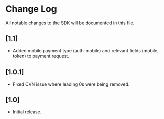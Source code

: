 # Change Log
All notable changes to the SDK will be documented in this file.

## [1.1]
- Added mobile payment type (auth-mobile) and relevant fields (mobile, token) to payment request.

## [1.0.1]
- Fixed CVN issue where leading 0s were being removed.

## [1.0]
- Initial release.
